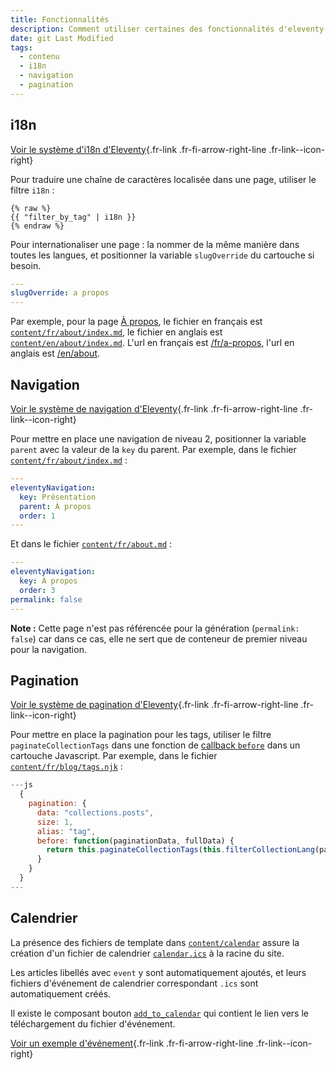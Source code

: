 ```yaml
---
title: Fonctionnalités
description: Comment utiliser certaines des fonctionnalités d'eleventy-dsfr ?
date: git Last Modified
tags:
  - contenu
  - i18n
  - navigation
  - pagination
---
```

## i18n

[Voir le système d'i18n d'Eleventy](https://www.11ty.dev/docs/i18n/){.fr-link .fr-fi-arrow-right-line .fr-link--icon-right}

Pour traduire une chaîne de caractères localisée dans une page, utiliser le filtre `i18n` :

```njk
{% raw %}
{{ "filter_by_tag" | i18n }}
{% endraw %}
```

Pour internationaliser une page : la nommer de la même manière dans toutes les langues, et positionner la variable `slugOverride` du cartouche si besoin.

```yaml
---
slugOverride: a propos
---
```

Par exemple, pour la page [À propos](/fr/a-propos), le fichier en français est [`content/fr/about/index.md`](https://github.com/codegouvfr/eleventy-dsfr/tree/main/content/fr/about/index.md), le fichier en anglais est [`content/en/about/index.md`](https://github.com/codegouvfr/eleventy-dsfr/tree/main/content/en/about/index.md).
L'url en français est [/fr/a-propos](/fr/a-propos), l'url en anglais est [/en/about](/en/about).

## Navigation

[Voir le système de navigation d'Eleventy](https://www.11ty.dev/docs/plugins/navigation/){.fr-link .fr-fi-arrow-right-line .fr-link--icon-right}

Pour mettre en place une navigation de niveau 2, positionner la variable `parent` avec la valeur de la `key` du parent.
Par exemple, dans le fichier [`content/fr/about/index.md`](https://github.com/codegouvfr/eleventy-dsfr/tree/main/content/fr/about/index.md) :

```yaml
---
eleventyNavigation:
  key: Présentation
  parent: À propos
  order: 1
---
```

Et dans le fichier [`content/fr/about.md`](https://github.com/codegouvfr/eleventy-dsfr/tree/main/content/fr/about.md) :

```yaml
---
eleventyNavigation:
  key: À propos
  order: 3
permalink: false
---
```

**Note :** Cette page n'est pas référencée pour la génération (`permalink: false`) car dans ce cas, elle ne sert que de conteneur de premier niveau pour la navigation.

## Pagination

[Voir le système de pagination d'Eleventy](https://www.11ty.dev/docs/pagination/){.fr-link .fr-fi-arrow-right-line .fr-link--icon-right}

Pour mettre en place la pagination pour les tags, utiliser le filtre `paginateCollectionTags` dans une fonction de [callback `before`](https://www.11ty.dev/docs/pagination/#the-before-callback) dans un cartouche Javascript.
Par exemple, dans le fichier [`content/fr/blog/tags.njk`](https://github.com/codegouvfr/eleventy-dsfr/tree/main/content/fr/blog/tags.njk) :

```javascript
---js
  {
    pagination: {
      data: "collections.posts",
      size: 1,
      alias: "tag",
      before: function(paginationData, fullData) {
        return this.paginateCollectionTags(this.filterCollectionLang(paginationData, fullData.lang), 6);
      }
    }
  }
---
```

## Calendrier

La présence des fichiers de template dans [`content/calendar`](https://github.com/codegouvfr/eleventy-dsfr/tree/main/content/calendar) assure la création d'un fichier de calendrier [`calendar.ics`](/calendar.ics) à la racine du site.

Les articles libellés avec `event` y sont automatiquement ajoutés, et leurs fichiers d'événement de calendrier correspondant `.ics` sont automatiquement créés.

Il existe le composant bouton [`add_to_calendar`](https://github.com/codegouvfr/eleventy-dsfr/tree/main/_includes/components/add_to_calendar.njk) qui contient le lien vers le téléchargement du fichier d'événement.

[Voir un exemple d'événement](/fr/blog/evenement/){.fr-link .fr-fi-arrow-right-line .fr-link--icon-right}
